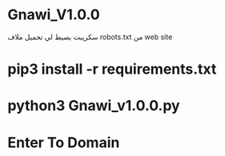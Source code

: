 # Gnawi_V1.0.0
سكريبت بصيط لي تحميل ملاف robots.txt من web site 
# pip3 install -r requirements.txt
# python3 Gnawi_v1.0.0.py
# Enter To Domain
